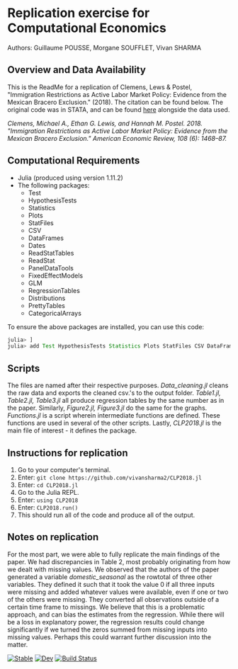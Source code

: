 # Replication exercise for Computational Economics
Authors: Guillaume POUSSE, Morgane SOUFFLET, Vivan SHARMA

## Overview and Data Availability
This is the ReadMe for a replication of Clemens, Lews & Postel, "Immigration Restrictions as Active Labor Market Policy: Evidence from the Mexican Bracero Exclusion." (2018). The citation can be found below. 
The original code was in STATA, and can be found [here](https://www.openicpsr.org/openicpsr/project/113187/version/V1/view) alongside the data used.

*Clemens, Michael A., Ethan G. Lewis, and Hannah M. Postel. 2018. "Immigration Restrictions as Active Labor Market Policy: Evidence from the Mexican Bracero Exclusion." American Economic Review, 108 (6): 1468–87.*

## Computational Requirements
- Julia (produced using version 1.11.2)
- The following packages: 
    - Test
    - HypothesisTests
    - Statistics
    - Plots
    - StatFiles
    - CSV
    - DataFrames
    - Dates
    - ReadStatTables
    - ReadStat
    - PanelDataTools
    - FixedEffectModels
    - GLM
    - RegressionTables
    - Distributions
    - PrettyTables
    - CategoricalArrays

To ensure the above packages are installed, you can use this code: 

```julia
julia> ]
julia> add Test HypothesisTests Statistics Plots StatFiles CSV DataFrames Dates ReadStatTables ReadStat PanelDataTools FixedEffectModels GLM RegressionTables Distributions PrettyTables CategoricalArrays
```

## Scripts
The files are named after their respective purposes. *Data_cleaning.jl* cleans the raw data and exports the cleaned csv.'s to the output folder. *Table1.jl, Table2.jl, Table3.jl* all produce regression tables by the same number as in the paper. Similarly, *Figure2.jl, Figure3.jl* do the same for the graphs. *Functions.jl* is a script wherein intermediate functions are defined. These functions are used in several of the other scripts. Lastly, *CLP2018.jl* is the main file of interest - it defines the package.

## Instructions for replication
1. Go to your computer's terminal.
2. Enter: `git clone https://github.com/vivansharma2/CLP2018.jl`
3. Enter: `cd CLP2018.jl`
4. Go to the Julia REPL.
5. Enter: `using CLP2018`
6. Enter: `CLP2018.run()`
7. This should run all of the code and produce all of the output.

## Notes on replication
For the most part, we were able to fully replicate the main findings of the paper. We had discrepancies in Table 2, most probably originating from how we dealt with missing values. We observed that the authors of the paper generated a variable *domestic_seasonal* as the rowtotal of three other variables. They defined it such that it took the value 0 if all three inputs were missing and added whatever values were available, even if one or two of the others were missing. They converted all observations outside of a certain time frame to missings. We believe that this is a problematic approach, and can bias the estimates from the regression. While there will be a loss in explanatory power, the regression results could change significantly if we turned the zeros summed from missing inputs into missing values. Perhaps this could warrant further discussion into the matter.





[![Stable](https://img.shields.io/badge/docs-stable-blue.svg)](https://glpousse.github.io/bracero_pkg.jl/stable/)
[![Dev](https://img.shields.io/badge/docs-dev-blue.svg)](https://glpousse.github.io/bracero_pkg.jl/dev/)
[![Build Status](https://github.com/glpousse/bracero_pkg.jl/actions/workflows/CI.yml/badge.svg?branch=main)](https://github.com/glpousse/bracero_pkg.jl/actions/workflows/CI.yml?query=branch%3Amain)



